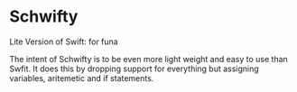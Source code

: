 # Schwifty
Lite Version of Swift: for funa

The intent of Schwifty is to be even more light weight and easy to use than Swfit. It does this by dropping support for everything but assigning variables, aritemetic and if statements.
